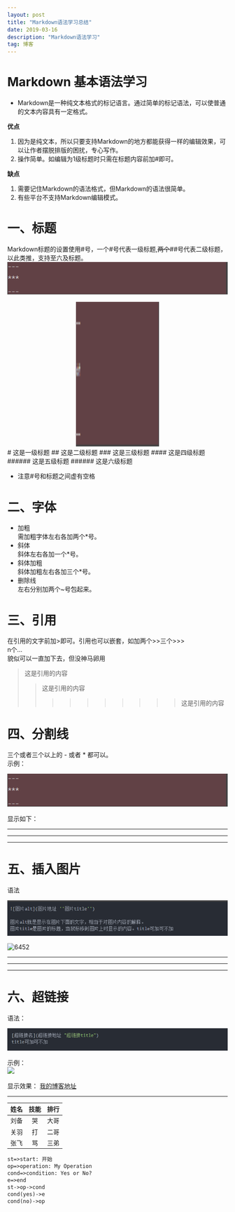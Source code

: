 ```yaml
---
layout: post
title: "Markdown语法学习总结"
date: 2019-03-16 
description: "Markdown语法学习"
tag: 博客 
---   
```


# Markdown 基本语法学习
* Markdown是一种纯文本格式的标记语言。通过简单的标记语法，可以使普通的文本内容具有一定格式。

**优点**

  1. 因为是纯文本，所以只要支持Markdown的地方都能获得一样的编辑效果，可以让作者摆脱排版的困扰，专心写作。
  2. 操作简单。如编辑为1级标题时只需在标题内容前加#即可。

**缺点**

 1. 需要记住Markdown的语法格式，但Markdown的语法很简单。
 2. 有些平台不支持Markdown编辑模式。
 
 # 一、标题  
Markdown标题的设置使用#号，一个#号代表一级标题,~~两个~~##号代表二级标题，以此类推，支持至六及标题。  
![](/images/posts/markdown_2019_03/2.png)   
<div align="center">
<img src="/images/posts/markdown_2019_03/2.png" height="330" width="190" > 
</div>
# 这是一级标题
## 这是二级标题
### 这是三级标题
#### 这是四级标题
###### 这是五级标题
###### 这是六级标题


 * 注意#号和标题之间虚有空格  
 
 # 二、字体 
 * 加粗  
 需加粗字体左右各加两个*号。  
 * 斜体          
 斜体左右各加一个*号。
 * 斜体加粗  
  斜体加粗左右各加三个*号。
 * 删除线  
 左右分别加两个~号包起来。

# 三、引用
在引用的文字前加>即可。引用也可以嵌套，如加两个>>三个>>>  
n个...  
貌似可以一直加下去，但没神马卵用   

>这是引用的内容
>>这是引用的内容
>>>>>>>>>>这是引用的内容


# 四、分割线
三个或者三个以上的 - 或者 * 都可以。  
示例：  

![](/images/posts/markdown_2019_03/2.png)

显示如下：  

---
***
---

# 五、插入图片  

语法  

![](/images/posts/markdown_2019_03/3.png)

![6452](_v_images/20190316135326516_16395.jpg)


---
***
---

# 六、超链接  
语法：  

![](/images/posts/markdown_2019_03/4.png)  


示例：  
![](_v_images/20190316135912099_346.png)  

显示效果：
[我的博客地址](https://yajunqi.github.io)

----
姓名|技能|排行
--|:--:|--:
刘备|哭|大哥
关羽|打|二哥
张飞|骂|三弟




```
st=>start: 开始
op=>operation: My Operation
cond=>condition: Yes or No?
e=>end
st->op->cond
cond(yes)->e
cond(no)->op
```
